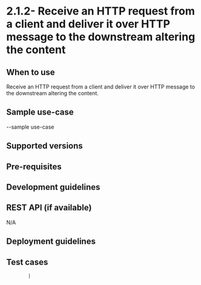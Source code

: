 # 2.1.2- Receive an HTTP request from a client and deliver it over HTTP message to the downstream altering the content

## When to use
Receive an HTTP request from a client and deliver it over HTTP message to the downstream altering the content.

## Sample use-case
--sample use-case

## Supported versions

## Pre-requisites

## Development guidelines

## REST API (if available)
N/A

## Deployment guidelines

## Test cases
            |